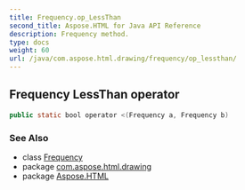 ```yaml
---
title: Frequency.op_LessThan
second_title: Aspose.HTML for Java API Reference
description: Frequency method. 
type: docs
weight: 60
url: /java/com.aspose.html.drawing/frequency/op_lessthan/
---
```

## Frequency LessThan operator

```java
public static bool operator <(Frequency a, Frequency b)
```

### See Also

* class [Frequency](../)
* package [com.aspose.html.drawing](../../frequency/)
* package [Aspose.HTML](../../../)
